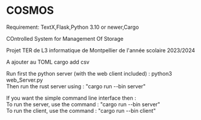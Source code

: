 # COSMOS

Requirement: TextX,Flask,Python 3.10 or newer,Cargo

COntrolled System for Management Of Storage

Projet TER de L3 informatique de Montpellier de l'année scolaire 2023/2024

A ajouter au TOML
cargo add csv

Run first the python server (with the web client included) : python3 web_Server.py\
Then run the rust server using : "cargo run --bin server"

If you want the simple command line interface then :\
To run the server, use the command : "cargo run --bin server"\
To run the client, use the command : "cargo run --bin client"
